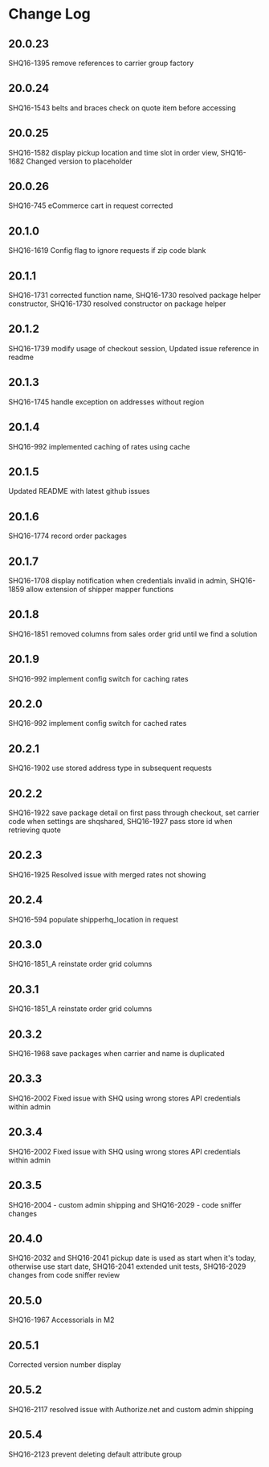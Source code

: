 # Change Log

## 20.0.23
SHQ16-1395 remove references to carrier group factory

## 20.0.24
SHQ16-1543 belts and braces check on quote item before accessing

## 20.0.25
SHQ16-1582 display pickup location and time slot in order view, SHQ16-1682 Changed version to placeholder

## 20.0.26
SHQ16-745 eCommerce cart in request corrected

## 20.1.0
SHQ16-1619 Config flag to ignore requests if zip code blank 

## 20.1.1
SHQ16-1731 corrected function name, SHQ16-1730 resolved package helper constructor, SHQ16-1730 resolved constructor on package helper

## 20.1.2
SHQ16-1739 modify usage of checkout session, Updated issue reference in readme

## 20.1.3
SHQ16-1745 handle exception on addresses without region

## 20.1.4
SHQ16-992 implemented caching of rates using cache

## 20.1.5
Updated README with latest github issues

## 20.1.6
SHQ16-1774 record order packages

## 20.1.7
SHQ16-1708 display notification when credentials invalid in admin, SHQ16-1859 allow extension of shipper mapper functions

## 20.1.8
SHQ16-1851 removed columns from sales order grid until we find a solution

## 20.1.9
SHQ16-992 implement config switch for caching rates

## 20.2.0
SHQ16-992 implement config switch for cached rates

## 20.2.1
SHQ16-1902 use stored address type in subsequent requests

## 20.2.2
SHQ16-1922 save package detail on first pass through checkout, set carrier code when settings are shqshared, SHQ16-1927 pass store id when retrieving quote

## 20.2.3
SHQ16-1925 Resolved issue with merged rates not showing

## 20.2.4
SHQ16-594 populate shipperhq_location in request

## 20.3.0
SHQ16-1851_A reinstate order grid columns

## 20.3.1
SHQ16-1851_A reinstate order grid columns

## 20.3.2
SHQ16-1968 save packages when carrier and name is duplicated

## 20.3.3
SHQ16-2002 Fixed issue with SHQ using wrong stores API credentials within admin

## 20.3.4
SHQ16-2002 Fixed issue with SHQ using wrong stores API credentials within admin

## 20.3.5
SHQ16-2004 - custom admin shipping and SHQ16-2029 - code sniffer changes

## 20.4.0
SHQ16-2032 and SHQ16-2041 pickup date is used as start when it's today, otherwise use start date, SHQ16-2041 extended unit tests, SHQ16-2029 changes from code sniffer review

## 20.5.0
SHQ16-1967 Accessorials in M2

## 20.5.1
Corrected version number display

## 20.5.2
SHQ16-2117 resolved issue with Authorize.net and custom admin shipping
## 20.5.4
SHQ16-2123 prevent deleting default attribute group


